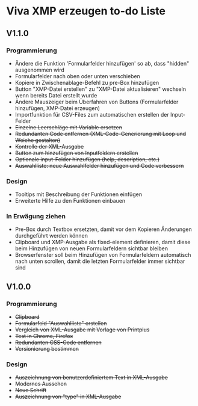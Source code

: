# Viva XMP erzeugen to-do Liste

## V1.1.0
### Programmierung
* Ändere die Funktion 'Formularfelder hinzufügen' so ab, dass "hidden" ausgenommen wird
* Formularfelder nach oben oder unten verschieben
* Kopiere in Zwischenablage-Befehl zu pre-Box hinzufügen
* Button "XMP-Datei erstellen" zu "XMP-Datei aktualisieren" wechseln wenn bereits Datei erstellt wurde
* Ändere Mauszeiger beim Überfahren von Buttons (Formularfelder hinzufügen, XMP-Datei erzeugen)
* Importfunktion für CSV-Files zum automatischen erstellen der Input-Felder
* <del>Einzelne Leerschläge mit Variable ersetzen
* <del>Redundanten Code entfernen (XML-Code-Generierung mit Loop und Weiche gestalten)
* <del>Kontrolle der XML-Ausgabe
* <del>Button zum hinzufügen von Inputfeldern erstellen
* <del>Optionale input-Felder hinzufügen (help, description, etc.)
* <del>Auswahlliste: neue Auswahlfelder hinzufügen und Code verbessern

### Design
* Tooltips mit Beschreibung der Funktionen einfügen
* Erweiterte Hilfe zu den Funktionen einbauen

### In Erwägung ziehen
* Pre-Box durch Textbox ersetzten, damit vor dem Kopieren Änderungen durchgeführt werden können
* Clipboard und XMP-Ausgabe als fixed-element definieren, damit diese beim Hinzufügen von neuen Formularfeldern sichtbar bleiben
* Browserfenster soll beim Hinzufügen von Formularfeldern automatisch nach unten scrollen, damit die letzten Formularfelder immer sichtbar sind


## V1.0.0
### Programmierung
* <del>Clipboard
* <del>Formularfeld "Auswahlliste" erstellen
* <del>Vergleich von XML-Ausgabe mit Vorlage von Printplus
* <del>Test in Chrome, Firefox
* <del>Redundanten CSS-Code entfernen
* <del> Versionierung bestimmen



### Design
* <del> Auszeichnung von benutzerdefiniertem Text in XML-Ausgabe
* <del>Modernes Aussehen
* <del>Neue Schrift
* <del>Auszeichnung von "type" in XML-Ausgabe
